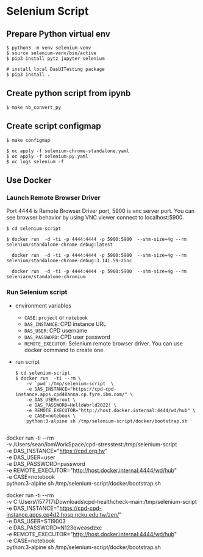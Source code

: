 # Selenium Script

## Prepare Python virtual env

```shell
$ python3 -m venv selenium-venv
$ source selenium-venv/bin/active
$ pip3 install pytz jupyter selenium

# install local DasUITesting package
$ pip3 install .
```

## Create python script from ipynb

```shell
$ make nb_convert_py

```

## Create script configmap

```shell
$ make configmap

$ oc apply -f selenium-chrome-standalone.yaml
$ oc apply -f selenium-py.yaml
$ oc logs selenium -f

```

## Use Docker

### Launch Remote Browser Driver

Port 4444 is Remote Browser Driver port, 5900 is vnc server port.
You can see browser behavior by using VNC viewer connect to localhost:5900.

```
$ cd selenium-script

$ docker run  -d -ti -p 4444:4444 -p 5900:5900  --shm-size=4g --rm selenium/standalone-chrome-debug:latest

  docker run  -d -ti -p 4444:4444 -p 5900:5900  --shm-size=4g --rm selenium/standalone-chrome-debug:3.141.59-zinc

  docker run  -d -ti -p 4444:4444 -p 5900:5900  --shm-size=4g --rm seleniarm/standalone-chromium
```

### Run Selenium script

- environment variables

  - `CASE`: `project` or `notebook`
  - `DAS_INSTANCE`: CPD instance URL
  - `DAS_USER`: CPD username
  - `DAS_PASSWORD`: CPD user password
  - `REMOTE_EXECUTOR`: Selenium remote browser driver. You can use docker command to create one.

- run script

  ```
  $ cd selenium-script
  $ docker run  -ti --rm \
      -v `pwd`:/tmp/selenium-script  \
      -e DAS_INSTANCE="https://cpd-cpd-instance.apps.cpd48anna.cp.fyre.ibm.com/" \
      -e DAS_USER=root \
      -e DAS_PASSWORD=HelloWorld2022! \
      -e REMOTE_EXECUTOR="http://host.docker.internal:4444/wd/hub" \
      -e CASE=notebook \
      python:3-alpine sh /tmp/selenium-script/docker/bootstrap.sh


  ```

docker run -ti --rm \
 -v /Users/sean/ibmWorkSpace/cpd-stresstest:/tmp/selenium-script \
 -e DAS_INSTANCE="https://cpd.org.tw" \
 -e DAS_USER=user \
 -e DAS_PASSWORD=password \
 -e REMOTE_EXECUTOR="http://host.docker.internal:4444/wd/hub" \
 -e CASE=notebook \
 python:3-alpine sh /tmp/selenium-script/docker/bootstrap.sh

docker run -ti --rm \
 -v C:\Users\157717\Downloads\cpd-healthcheck-main:/tmp/selenium-script \
 -e DAS_INSTANCE="https://cpd-cpd-instance.apps.cp4d2.hosp.ncku.edu.tw/zen/" \
 -e DAS_USER=STI9003 \
 -e DAS_PASSWORD=N123qweasdzxc \
 -e REMOTE_EXECUTOR="http://host.docker.internal:4444/wd/hub" \
 -e CASE=notebook \
 python:3-alpine sh /tmp/selenium-script/docker/bootstrap.sh
